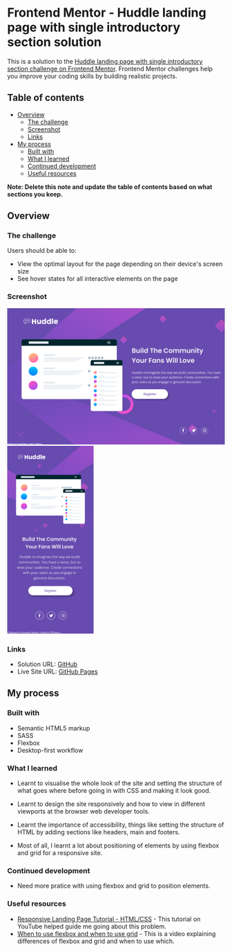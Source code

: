 # Frontend Mentor - Huddle landing page with single introductory section solution

This is a solution to the [Huddle landing page with single introductory section challenge on Frontend Mentor](https://www.frontendmentor.io/challenges/huddle-landing-page-with-a-single-introductory-section-B_2Wvxgi0). Frontend Mentor challenges help you improve your coding skills by building realistic projects. 

## Table of contents

- [Overview](#overview)
  - [The challenge](#the-challenge)
  - [Screenshot](#screenshot)
  - [Links](#links)
- [My process](#my-process)
  - [Built with](#built-with)
  - [What I learned](#what-i-learned)
  - [Continued development](#continued-development)
  - [Useful resources](#useful-resources)

**Note: Delete this note and update the table of contents based on what sections you keep.**

## Overview

### The challenge

Users should be able to:

- View the optimal layout for the page depending on their device's screen size
- See hover states for all interactive elements on the page

### Screenshot

<img src="./Solution-Desktop.png" width="600">

<img src="./Solution-Mobile.png" width="200">

### Links

- Solution URL: [GitHub](https://github.com/Kwill3/landing-page-w-intro)
- Live Site URL: [GitHub Pages](https://kwill3.github.io/landing-page-w-intro/)

## My process

### Built with

- Semantic HTML5 markup
- SASS
- Flexbox
- Desktop-first workflow

### What I learned

- Learnt to visualise the whole look of the site and setting the structure of what goes where before going in with CSS and making it look good.

- Learnt to design the site responsively and how to view in different viewports at the browser web developer tools.

- Learnt the importance of accessibility, things like setting the structure of HTML by adding sections like headers, main and footers.

- Most of all, I learnt a lot about positioning of elements by using flexbox and grid for a responsive site.

### Continued development

- Need more pratice with using flexbox and grid to position elements.

### Useful resources

- [Responsive Landing Page Tutorial - HTML/CSS](https://www.youtube.com/watch?v=K8BigvW7sZU) - This tutorial on YouTube helped guide me going about this problem.
- [When to use flexbox and when to use grid](https://www.youtube.com/watch?v=CCgAK-5U1zw) - This is a video explaining differences of flexbox and grid and when to use which.
